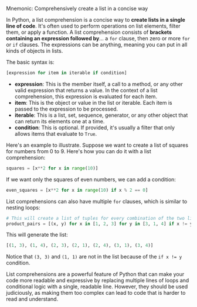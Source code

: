 
Mnemonic: Comprehensively create a list in a concise way

In Python, a list comprehension is a concise way to **create lists in a single line of code**. It's often used to perform operations on list elements, filter them, or apply a function. A list comprehension consists of **brackets containing an expression followed by**... a `for` clause, then zero or more `for` or `if` clauses. The expressions can be anything, meaning you can put in all kinds of objects in lists.

The basic syntax is:
```python
[expression for item in iterable if condition]
```

- **expression**: This is the member itself, a call to a method, or any other valid expression that returns a value. In the context of a list comprehension, this expression is evaluated for each item.
- **item**: This is the object or value in the list or iterable. Each item is passed to the expression to be processed.
- **iterable**: This is a list, set, sequence, generator, or any other object that can return its elements one at a time.
- **condition**: This is optional. If provided, it's usually a filter that only allows items that evaluate to `True`.

Here's an example to illustrate. Suppose we want to create a list of squares for numbers from 0 to 9. Here's how you can do it with a list comprehension:

```python
squares = [x**2 for x in range(10)]
```

If we want only the squares of even numbers, we can add a condition:

```python
even_squares = [x**2 for x in range(10) if x % 2 == 0]
```

List comprehensions can also have multiple `for` clauses, which is similar to nesting loops:

```python
# This will create a list of tuples for every combination of the two lists
product_pairs = [(x, y) for x in [1, 2, 3] for y in [3, 1, 4] if x != y]
```

This will generate the list:
```python
[(1, 3), (1, 4), (2, 3), (2, 1), (2, 4), (3, 1), (3, 4)]
```

Notice that `(3, 3)` and `(1, 1)` are not in the list because of the `if x != y` condition.

List comprehensions are a powerful feature of Python that can make your code more readable and expressive by replacing multiple lines of loops and conditional logic with a single, readable line. However, they should be used judiciously, as making them too complex can lead to code that is harder to read and understand.